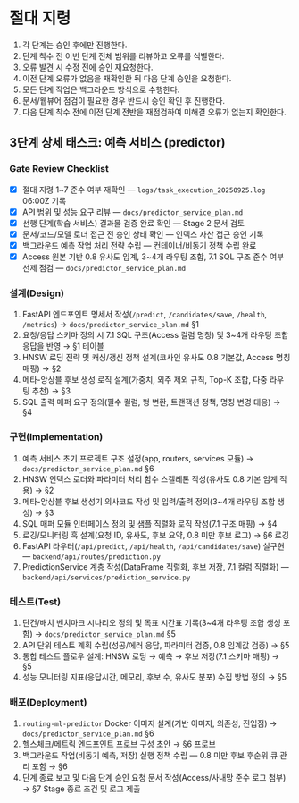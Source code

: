 # 절대 지령
1. 각 단계는 승인 후에만 진행한다.
2. 단계 착수 전 이번 단계 전체 범위를 리뷰하고 오류를 식별한다.
3. 오류 발견 시 수정 전에 승인 재요청한다.
4. 이전 단계 오류가 없음을 재확인한 뒤 다음 단계 승인을 요청한다.
5. 모든 단계 작업은 백그라운드 방식으로 수행한다.
6. 문서/웹뷰어 점검이 필요한 경우 반드시 승인 확인 후 진행한다.
7. 다음 단계 착수 전에 이전 단계 전반을 재점검하여 미해결 오류가 없는지 확인한다.

## 3단계 상세 태스크: 예측 서비스 (predictor)

### Gate Review Checklist
- [x] 절대 지령 1~7 준수 여부 재확인 — `logs/task_execution_20250925.log` 06:00Z 기록
- [x] API 범위 및 성능 요구 리뷰 — `docs/predictor_service_plan.md`
- [x] 선행 단계(학습 서비스) 결과물 검증 완료 확인 — Stage 2 문서 검토
- [x] 문서/코드/모델 로더 접근 전 승인 상태 확인 — 인덱스 자산 접근 승인 기록
- [x] 백그라운드 예측 작업 처리 전략 수립 — 컨테이너/비동기 정책 수립 완료
- [x] Access 원본 기반 0.8 유사도 임계, 3~4개 라우팅 조합, 7.1 SQL 구조 준수 여부 선제 점검 — `docs/predictor_service_plan.md`

### 설계(Design)
1. FastAPI 엔드포인트 명세서 작성(`/predict`, `/candidates/save`, `/health`, `/metrics`) → `docs/predictor_service_plan.md` §1
2. 요청/응답 스키마 정의 시 7.1 SQL 구조(Access 컬럼 명칭) 및 3~4개 라우팅 조합 응답을 반영 → §1 테이블
3. HNSW 로딩 전략 및 캐싱/갱신 정책 설계(코사인 유사도 0.8 기본값, Access 명칭 매핑) → §2
4. 메타-앙상블 후보 생성 로직 설계(가중치, 외주 제외 규칙, Top-K 조합, 다중 라우팅 추천) → §3
5. SQL 출력 매퍼 요구 정의(필수 컬럼, 형 변환, 트랜잭션 정책, 명칭 변경 대응) → §4

### 구현(Implementation)
1. 예측 서비스 초기 프로젝트 구조 설정(app, routers, services 모듈) → `docs/predictor_service_plan.md` §6
2. HNSW 인덱스 로더와 파라미터 처리 함수 스켈레톤 작성(유사도 0.8 기본 임계 적용) → §2
3. 메타-앙상블 후보 생성기 의사코드 작성 및 입력/출력 정의(3~4개 라우팅 조합 생성) → §3
4. SQL 매퍼 모듈 인터페이스 정의 및 샘플 직렬화 로직 작성(7.1 구조 매핑) → §4
5. 로깅/모니터링 훅 설계(요청 ID, 유사도, 후보 요약, 0.8 미만 후보 로그) → §6 로깅
6. FastAPI 라우터(`/api/predict`, `/api/health`, `/api/candidates/save`) 실구현 — `backend/api/routes/prediction.py`
7. PredictionService 계층 작성(DataFrame 직렬화, 후보 저장, 7.1 컬럼 직렬화) — `backend/api/services/prediction_service.py`

### 테스트(Test)
1. 단건/배치 벤치마크 시나리오 정의 및 목표 시간표 기록(3~4개 라우팅 조합 생성 포함) → `docs/predictor_service_plan.md` §5
2. API 단위 테스트 계획 수립(성공/에러 응답, 파라미터 검증, 0.8 임계값 검증) → §5
3. 통합 테스트 플로우 설계: HNSW 로딩 → 예측 → 후보 저장(7.1 스키마 매핑) → §5
4. 성능 모니터링 지표(응답시간, 메모리, 후보 수, 유사도 분포) 수집 방법 정의 → §5

### 배포(Deployment)
1. `routing-ml-predictor` Docker 이미지 설계(기반 이미지, 의존성, 진입점) → `docs/predictor_service_plan.md` §6
2. 헬스체크/메트릭 엔드포인트 프로브 구성 초안 → §6 프로브
3. 백그라운드 작업(비동기 예측, 저장) 실행 정책 수립 — 0.8 미만 후보 후순위 큐 관리 포함 → §6
4. 단계 종료 보고 및 다음 단계 승인 요청 문서 작성(Access/사내망 준수 로그 첨부) → §7 Stage 종료 조건 및 로그 제출
